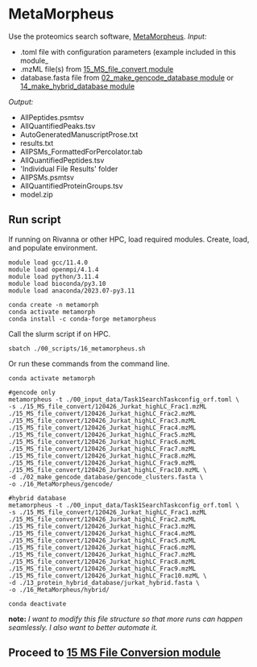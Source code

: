 # MetaMorpheus
Use the proteomics search software, [MetaMorpheus](https://github.com/smith-chem-wisc/MetaMorpheus).
_Input:_ <br />
- .toml file with configuration parameters (example included in this module_
- .mzML file(s) from [15_MS_file_convert module](https://github.com/efwatts/LRP_Troubleshooting/tree/main/15_MS_file_convert)
- database.fasta file from [02_make_gencode_database module](https://github.com/efwatts/LRP_Troubleshooting/tree/main/02_make_gencode_database) or [14_make_hybrid_database module](https://github.com/efwatts/LRP_Troubleshooting/tree/main/14_make_hybrid_database)
  
_Output:_
- AllPeptides.psmtsv
- AllQuantifiedPeaks.tsv
- AutoGeneratedManuscriptProse.txt
- results.txt
- AllPSMs_FormattedForPercolator.tab
- AllQuantifiedPeptides.tsv
- 'Individual File Results' folder
- AllPSMs.psmtsv
- AllQuantifiedProteinGroups.tsv
- model.zip

## Run script
If running on Rivanna or other HPC, load required modules. Create, load, and populate environment. 
```
module load gcc/11.4.0  
module load openmpi/4.1.4
module load python/3.11.4
module load bioconda/py3.10
module load anaconda/2023.07-py3.11

conda create -n metamorph
conda activate metamorph
conda install -c conda-forge metamorpheus
```
Call the slurm script if on HPC. 
```
sbatch ./00_scripts/16_metamorpheus.sh
```
Or run these commands from the command line. 
```
conda activate metamorph

#gencode only
metamorpheus -t ./00_input_data/Task1SearchTaskconfig_orf.toml \
-s ./15_MS_file_convert/120426_Jurkat_highLC_Frac1.mzML ./15_MS_file_convert/120426_Jurkat_highLC_Frac2.mzML ./15_MS_file_convert/120426_Jurkat_highLC_Frac3.mzML ./15_MS_file_convert/120426_Jurkat_highLC_Frac4.mzML ./15_MS_file_convert/120426_Jurkat_highLC_Frac5.mzML ./15_MS_file_convert/120426_Jurkat_highLC_Frac6.mzML ./15_MS_file_convert/120426_Jurkat_highLC_Frac7.mzML ./15_MS_file_convert/120426_Jurkat_highLC_Frac8.mzML ./15_MS_file_convert/120426_Jurkat_highLC_Frac9.mzML ./15_MS_file_convert/120426_Jurkat_highLC_Frac10.mzML \
-d ./02_make_gencode_database/gencode_clusters.fasta \
-o ./16_MetaMorpheus/gencode/

#hybrid database
metamorpheus -t ./00_input_data/Task1SearchTaskconfig_orf.toml \
-s ./15_MS_file_convert/120426_Jurkat_highLC_Frac1.mzML ./15_MS_file_convert/120426_Jurkat_highLC_Frac2.mzML ./15_MS_file_convert/120426_Jurkat_highLC_Frac3.mzML ./15_MS_file_convert/120426_Jurkat_highLC_Frac4.mzML ./15_MS_file_convert/120426_Jurkat_highLC_Frac5.mzML ./15_MS_file_convert/120426_Jurkat_highLC_Frac6.mzML ./15_MS_file_convert/120426_Jurkat_highLC_Frac7.mzML ./15_MS_file_convert/120426_Jurkat_highLC_Frac8.mzML ./15_MS_file_convert/120426_Jurkat_highLC_Frac9.mzML ./15_MS_file_convert/120426_Jurkat_highLC_Frac10.mzML \
-d ./13_protein_hybrid_database/jurkat_hybrid.fasta \
-o ./16_MetaMorpheus/hybrid/

conda deactivate
```
**note:** *I want to modify this file structure so that more runs can happen seamlessly. I also want to better automate it.*

## Proceed to [15 MS File Conversion module](https://github.com/efwatts/LRP_Troubleshooting/tree/main/15_MS_file_convert)
